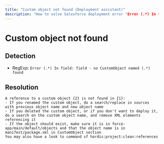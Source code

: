 ```yaml
---
title: "Custom object not found (Deployment assistant)"
description: "How to solve Salesforce deployment error "Error (.*) In field: field - no CustomObject named (.*) found""
---
```

<!-- markdownlint-disable MD013 -->
# Custom object not found

## Detection

- RegExp: `Error (.*) In field: field - no CustomObject named (.*) found`

## Resolution

```shell
A reference to a custom object {2} is not found in {1}:
- If you renamed the custom object, do a search/replace in sources with previous object name and new object name
- If you deleted the custom object, or if you don't want to deploy it, do a search on the custom object name, and remove XML elements referencing it
- If the object should exist, make sure it is in force-app/main/default/objects and that the object name is in manifest/package.xml in CustomObject section
You may also have a look to command sf hardis:project:clean:references

```
